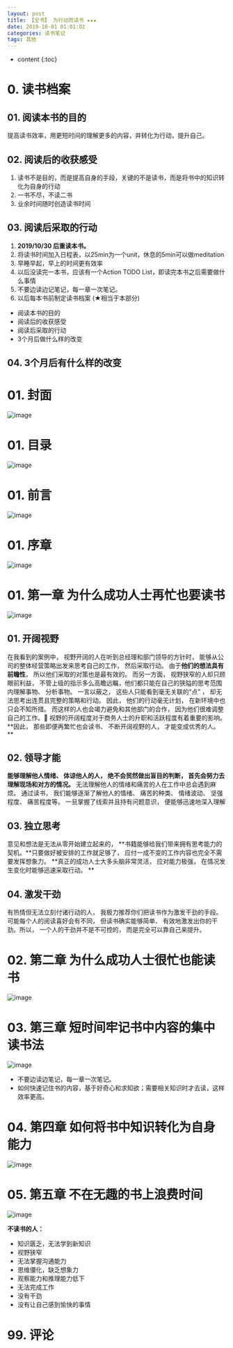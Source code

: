 ```yaml
---
layout: post
title: 【全书】 为行动而读书 ★★★
date: 2019-10-01 01:01:02
categories: 读书笔记
tags: 其他
---
```

* content
{:toc}

# 0. 读书档案

## 01. 阅读本书的目的

提高读书效率，用更短时间的理解更多的内容，并转化为行动，提升自己。

## 02. 阅读后的收获感受

1. 读书不是目的，而是提高自身的手段，关键的不是读书，而是将书中的知识转化为自身的行动
2. 一书不尽，不读二书
3. 业余时间随时创造读书时间

## 03. 阅读后采取的行动

1. **2019/10/30 后重读本书。**
2. 将读书时间加入日程表，以25min为一个unit，休息的5min可以做meditation
3. 早睡早起，早上的时间更有效率
4. 以后没读完一本书，应该有一个Action TODO List，即读完本书之后需要做什么事情
5. 不要边读边记笔记，每一章一次笔记。
6. 以后每本书前制定读书档案 (★相当于本部分)
 - 阅读本书的目的
 - 阅读后的收获感受
 - 阅读后采取的行动
 - 3个月后做什么样的改变

## 04. 3个月后有什么样的改变

# 01. 封面

![image](https://user-images.githubusercontent.com/18595935/65833489-0684f400-e30c-11e9-95b3-0ddcabdb8919.png)

# 01. 目录

![image](https://user-images.githubusercontent.com/18595935/65833491-0a187b00-e30c-11e9-808e-0fb1c66922cc.png)

# 01. 前言

![image](https://user-images.githubusercontent.com/18595935/65833492-0dac0200-e30c-11e9-8766-af9300c6d290.png)

# 01. 序章

![image](https://user-images.githubusercontent.com/18595935/65833496-10a6f280-e30c-11e9-9052-d35daee4511a.png)

# 01. 第一章 为什么成功人士再忙也要读书

![image](https://user-images.githubusercontent.com/18595935/65833497-14d31000-e30c-11e9-8f5a-cd37b110e83c.png)

## 01. 开阔视野

在我看到的案例中， 视野开阔的人在听到总经理和部门领导的方针时， 能够从公司的整体经营策略出发来思考自己的工作， 然后采取行动。 由于**他们的想法具有前瞻性**， 所以他们采取的对策也是最有效的。
而另一方面， 视野狭窄的人却只顾眼前利益， 不管上级的指示多么高瞻远瞩，他们都只能在自己的狭隘的思考范围内理解事物、 分析事物。 一言以蔽之， 这些人只能看到毫无关联的“点” ， 却无法思考出连贯且完整的策略和行动。 因此， 他们的行动毫无计划， 在新环境中也只会不知所措。 而这样的人也会竭力避免和其他部门的合作， 因为他们很难调整自己的工作。
视野的开阔程度对于商务人士的升职和活跃程度有着重要的影响。 **因此， 那些即便再繁忙也会读书、 不断开阔视野的人， 才能变成优秀的人。 **

## 02. 领导才能

**能够理解他人情绪、 体谅他人的人， 绝不会贸然做出盲目的判断， 首先会努力去理解现场和对方的情况。**
无法理解他人的情绪和痛苦的人在工作中总会遇到麻烦。
通过读书， 我们能够逐渐了解他人的情绪、 痛苦的种类、 情绪波动、 坚强程度、 痛苦程度等。 一旦掌握了线索并且持有问题意识， 便能够迅速地深入理解 

## 03. 独立思考

意见和想法是无法从零开始建立起来的， **书籍能够给我们带来拥有思考能力的契机。**只要做好被安排的工作就足够了， 应付一成不变的工作内容也完全不需要发挥想象力。 
**真正的成功人士大多头脑非常灵活， 应对能力极强， 在情况发生变化时能够迅速采取行动。 **

## 04. 激发干劲

有热情但无法立刻付诸行动的人， 我极力推荐你们把读书作为激发干劲的手段。 可能每个人的阅读喜好会有不同， 但读书确实能够简单、 有效地激发出你的干劲。所以， 一个人的干劲并不是不可控的， 而是完全可以靠自己来提升。 

# 02. 第二章 为什么成功人士很忙也能读书

![image](https://user-images.githubusercontent.com/18595935/65833500-17ce0080-e30c-11e9-8f36-3140e30010b9.png)

# 03. 第三章 短时间牢记书中内容的集中读书法

![image](https://user-images.githubusercontent.com/18595935/65833503-1b618780-e30c-11e9-8f55-3384866473f9.png)

- 不要边读边笔记，每一章一次笔记。
- 如何快速记住书的内容，基于好奇心和求知欲；需要相关知识时才去读，这样效率更高。

# 04. 第四章 如何将书中知识转化为自身能力

![image](https://user-images.githubusercontent.com/18595935/65833506-1dc3e180-e30c-11e9-968a-2a1316b4f239.png)

# 05. 第五章 不在无趣的书上浪费时间

![image](https://user-images.githubusercontent.com/18595935/65833507-20bed200-e30c-11e9-8e62-32666ac93a21.png)


**不读书的人：**
- 知识匮乏，无法学到新知识
- 视野狭窄
- 无法掌握沟通能力
- 思维僵化，缺乏想象力
- 观察能力和推理能力低下
- 无法完成工作
- 没有干劲
- 没有让自己感到愉快的事情

#  99. 评论
